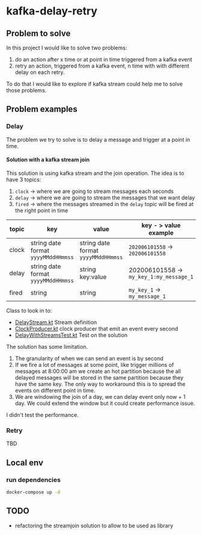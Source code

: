 # kafka-delay-retry

## Problem to solve
In this project I would like to solve two problems:
1) do an action after x time or at point in time triggered from a kafka event
2) retry an action, triggered from a kafka event, n time with with different delay on each retry.

To do that I would like to explore if kafka stream could help me to solve those problems.

## Problem examples

### Delay
The problem we try to solve is to delay a message and trigger at a point in time.

#### Solution with a kafka stream join
This solution is using kafka stream and the join operation.
The idea is to have 3 topics:
1. `clock` -> where we are going to stream messages each seconds
2. `delay` -> where we are going to stream the messages that we want delay
3. `fired` -> where the messages streamed in the `delay` topic will be fired at the right point in time

| topic | key | value | key - > value example |
| --- | --- | --- | --- |
| clock | string date format `yyyyMMddHHmmss` | string date format `yyyyMMddHHmmss` | `202006101558` -> `202006101558` |
| delay | string date format `yyyyMMddHHmmss` | string key:value | 202006101558 -> `my_key_1:my_message_1` |
| fired | string | string | `my_key_1` -> `my_message_1` |

Class to look in to: 
 * [DelayStream.kt](src/main/kotlin/it/stanislas/kafka/delay/streamjoin/DelayStream.kt) Stream definition
 * [ClockProducer.kt](src/main/kotlin/it/stanislas/kafka/delay/streamjoin/ClockProducer.kt) clock producer that emit an event every second
 * [DelayWithStreamsTest.kt](src/test/kotlin/it/stanislas/kafka/delay/streamjoin/DelayWithStreamsTest.kt) Test on the solution

The solution has some limitation.

1. The granularity of when we can send an event is by second
2. If we fire a lot of messages at some point, like trigger millions of messages at 8:00:00 am we create an hot partition because the all delayed messages will be stored in the same partition because they have the same key. The only way to workaround this is to spread the events on different point in time.
3. We are windowing the join of a day, we can delay event only now + 1 day. We could extend the window but it could create performance issue. 

I didn't test the performance.

### Retry
TBD

## Local env

### run dependencies
```bash
docker-compose up -d
```

## TODO
* refactoring the streamjoin solution to allow to be used as library



